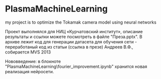 # PlasmaMachineLearning
my project is to optimize the Tokamak camera model using neural networks

Проект выполнялся для НИЦ «Курчатовский институт», описание результаты и ссылки можете посмотреть в файле "Преза.pptx". В архиве лежит код для генерации датасета для обучения сети - переработаный код из статьи (ссылка в презе) Андреев В.Ф., собирается MVS 2013

Нововведение: в блокноте "PlasmaMachineLearning\fourier_improvement.ipynb" хранится новая реализация нейросети.